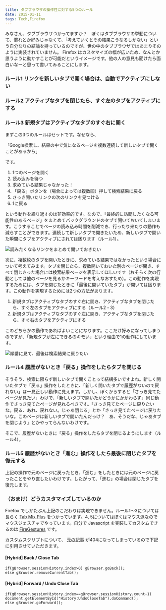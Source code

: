 ```yaml
---
title: タブブラウザの操作性に対する5つのルール
date: 2015-01-11
tags: Tech,Firefox
---
```


みなさん、タブブラウザつかってますか？　ぼくはタブブラウザの挙動について、慣れとか好みじゃなくて、「考えていくとその結果こうなるしかない」という自分なりの結論を持っているのですが、世の中のタブブラウザではあまりそのように実装されていません。 Firefox はカスタマイズの幅が広いため、なんとか思うように動かすことが可能だというイメージです。他の人の意見も聞けたら面白いなーと思って書いてみることにします。

### ルール1 リンクを新しいタブで開く場合は、自動でアクティブにしない
### ルール2 アクティブなタブを閉じたら、すぐ左のタブをアクティブにする
### ルール3 新規タブはアクティブなタブのすぐ右に開く

まずこの3つのルールはセットです。なぜなら、

「Google検索し、結果の中で気になるページを複数連続して新しいタブで開くことがあるから」

です。

1. 1つのページを開く
2. 読み込みを待つ
3. 求めている結果じゃなかった！
4. 「戻る」ボタンを（場合によっては複数回）押して検索結果に戻る
5. さっき開いたリンクの次のリンクを見つける
6. 1に戻る

という動作を繰り返すのは非効率的です。なので、「最終的に訪問したくなる可能性のあるページ」をまとめてバックグラウンドのタブで開いておいてしまいます。こうすることでページの読み込み時間を削減でき、行ったり来たりの動作も減らすことができます。連続して新しいタブで開きたいため、新しいタブで開いた瞬間にタブをアクティブにされては困ります（ルール1）。

![読みたくなるリンクをまとめて開いておきたい](imports/20150111_rule1.png)

次に、複数枚のタブを開いたときに、求めている結果ではなかったという場合について考えてみます。タブを閉じたら、複数開いておいた別のページが開き、すべて閉じきった場合には検索結果ページを表示してほしいです（おそらく次の行動としては他のページを見るかキーワードを考えなおすため）。この動作を実現するためには、タブを閉じたときに「最後に開いていたタブ」が開いては困ります。この動作を実現するためには2つの方法があります。

1. 新規タブはアクティブなタブのすぐ右に開き、アクティブなタブを閉じたら、すぐ左のタブをアクティブにする（ルール2・3）
2. 新規タブはアクティブなタブのすぐ左に開き、アクティブなタブを閉じたら、すぐ右のタブをアクティブにする

このどちらかの動作であればよいことになります。ここだけ好みになってしまうのですが、「新規タブが左にできるのキモい」という理由で1の動作にしています。

![順番に見て、最後は検索結果に戻りたい](imports/20150111_rule2-3.png)

### ルール4 履歴がないとき「戻る」操作をしたらタブを閉じる

そうそう、検索に限らず新しいタブで開くことって結構多いですよね。新しく開いたタブで「戻る」操作をしたときに、「新しく開いたタブで履歴がないので戻れない」は一見正しい動作に見えます。しかし、ぼくからすると「さっき見てたページが見たい」わけで、「新しいタブで開いたかどうかにかかわらず」同じ動作でさっき見てたページが見れるべきです。「さっき見てたページに戻りたいな。戻る、あれ、戻れない。じゃあ閉じる」とか「さっき見てたページに戻りたいな。このページは新しいタブで開いたんだっけ？　あ、そうだな、じゃあタブを閉じよう」とかやってらんないわけです。

そこで、履歴がないときに「戻る」操作をしたらタブを閉じるようにします（ルール4）。

### ルール5 履歴がないとき「進む」操作をしたら最後に閉じたタブを復元する

上記の操作で元のページに戻ったとき、「進む」をしたときには元のページに戻ったことをやり直したいわけです。したがって、「進む」の場合は閉じたタブを復元します。

### （おまけ）どうカスタマイズしているのか

Firefox でしかたぶん上記のこだわりは実現できません。ルール1～3については長らく [Tab Mix Plus](https://addons.mozilla.org/ja/firefox/addon/tab-mix-plus/) をつかっています。4, 5についてはぼくはマウス派なのでマウスジェスチャでやっています。自分で Javascript を実装してカスタムできるのは [FireGestures](https://addons.mozilla.org/ja/firefox/addon/firegestures/) です。

カスタムスクリプトについて、 [元の記事](http://sks.s201.xrea.com/blog/archives/893) が404になってしまっているので下記に引用させていただきます。

#### [Hybrid] Back / Close Tab

```
if(gBrowser.sessionHistory.index>0) gBrowser.goBack();
else gBrowser.removeCurrentTab();
```

#### [Hybrid] Forward / Undo Close Tab

```
if(gBrowser.sessionHistory.index==gBrowser.sessionHistory.count-1) document.getElementById("History:UndoCloseTab").doCommand();
else gBrowser.goForward();
```
